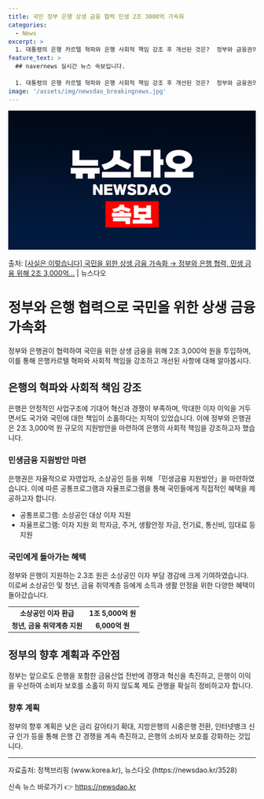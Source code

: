 ```yaml
---
title: 국민 정부 은행 상생 금융 협력 민생 2조 3000억 가속화
categories:
  - News
excerpt: >
  1. 대통령의 은행 카르텔 혁파와 은행 사회적 책임 강조 후 개선된 것은?  정부와 금융권의 2조 3,000…
feature_text: >
  ## navernews 실시간 뉴스 속보입니다.

  1. 대통령의 은행 카르텔 혁파와 은행 사회적 책임 강조 후 개선된 것은?  정부와 금융권의 2조 3,000…
image: '/assets/img/newsdao_breakingnews.jpg'
---
```


![뉴스다오 속보](/assets/img/newsdao_breakingnews.jpg)

<p>출처: <a href="https://newsdao.kr/3528" rel="dofollow">[사실은 이렇습니다] 국민을 위한 상생 금융 가속화 → 정부와 은행 협력, 민생 금융 위해 2조 3,000억…</a> | 뉴스다오</p>

<h1>정부와 은행 협력으로 국민을 위한 상생 금융 가속화</h1>
<p data-ke-size="size16">정부와 은행권이 협력하여 국민을 위한 상생 금융을 위해 2조 3,000억 원을 투입하며, 이를 통해 은행카르텔 혁파와 사회적 책임을 강조하고 개선된 사항에 대해 알아봅시다.</p>

<h2 data-ke-size="size26">은행의 혁파와 사회적 책임 강조</h2>
<p data-ke-size="size16">은행은 안정적인 사업구조에 기대어 혁신과 경쟁이 부족하며, 막대한 이자 이익을 거두면서도 국가와 국민에 대한 책임이 소홀하다는 지적이 있었습니다. 이에 정부와 은행권은 2조 3,000억 원 규모의 지원방안을 마련하여 은행의 사회적 책임을 강조하고자 했습니다.</p>

<h3>민생금융 지원방안 마련</h3>
<p data-ke-size="size16">은행권은 자율적으로 자영업자, 소상공인 등을 위해 「민생금융 지원방안」을 마련하였습니다. 이에 따른 공통프로그램과 자율프로그램을 통해 국민들에게 직접적인 혜택을 제공하고자 합니다.</p>
<ul>
<li>공통프로그램: 소상공인 대상 이자 지원</li>
<li>자율프로그램: 이자 지원  외 학자금, 주거, 생활안정 자금, 전기료, 통신비, 임대료 등 지원</li>
</ul>

<h3>국민에게 돌아가는 혜택</h3>
<p data-ke-size="size16">정부와 은행이 지원하는 2.3조 원은 소상공인 이자 부담 경감에 크게 기여하였습니다. 이로써 소상공인 및 청년, 금융 취약계층 등에게 소득과 생활 안정을 위한 다양한 혜택이 돌아갔습니다.</p>
<table>
<tr>
<td style="text-align: center; height: 17px;"><b>소상공인 이자 환급</b></td>
<td style="text-align: center; height: 17px;"><b>1조 5,000억 원</b></td>
</tr>
<tr>
<td style="text-align: center; height: 17px;"><b>청년, 금융 취약계층 지원</b></td>
<td style="text-align: center; height: 17px;"><b>6,000억 원</b></td>
</tr>
</table>

<h2 data-ke-size="size26">정부의 향후 계획과 주안점</h2>
<p data-ke-size="size16">정부는 앞으로도 은행을 포함한 금융산업 전반에 경쟁과 혁신을 촉진하고, 은행이 이익을 우선하여 소비자 보호를 소홀히 하지 않도록 제도 관행을 확실히 정비하고자 합니다.</p>

<h3>향후 계획</h3>
<p data-ke-size="size16">정부의 향후 계획은 낮은 금리 갈아타기 확대, 지방은행의 시중은행 전환, 인터넷뱅크 신규 인가 등을 통해 은행 간 경쟁을 계속 촉진하고, 은행의 소비자 보호를 강화하는 것입니다.</p>
<hr>
<p data-ke-size="size16">자료출처: 정책브리핑 (www.korea.kr), 뉴스다오 (https://newsdao.kr/3528)</p> 

신속 뉴스 바로가기 👉 <a href="https://newsdao.kr" rel="dofollow">https://newsdao.kr</a>


